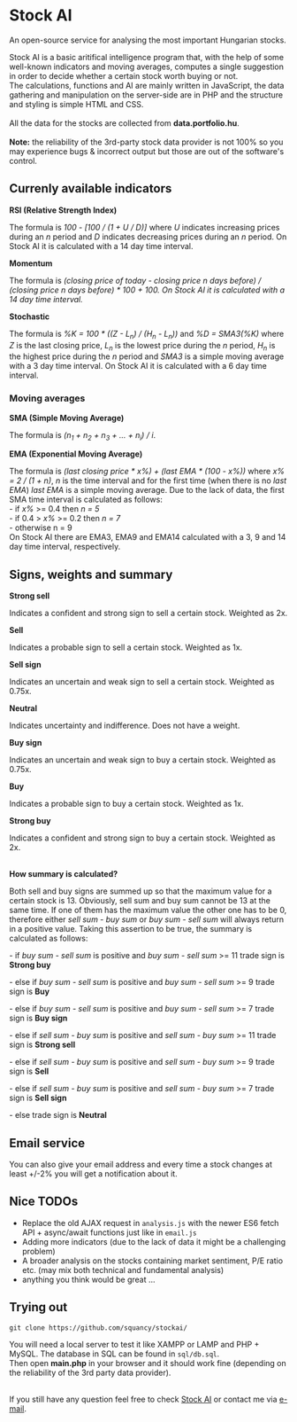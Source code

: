 # Stock AI
An open-source service for analysing the most important Hungarian stocks.

Stock AI is a basic aritifical intelligence program that, with the help of some well-known indicators and moving averages, computes a single suggestion in order to decide whether a certain stock worth buying or not.<br>
The calculations, functions and AI are mainly written in JavaScript, the data gathering and manipulation on the server-side are in PHP and the structure and styling is simple HTML and CSS.<br>
<br>
All the data for the stocks are collected from <b>data.portfolio.hu</b>.
<br>
<br>
<b>Note:</b> the reliability of the 3rd-party stock data provider is not 100% so you may
experience bugs & incorrect output but those are out of the software's control.

## Currenly available indicators
<b>RSI (Relative Strength Index)</b>
<p>The formula is <i>100 - [100 / (1 + U / D)]</i> where <i>U</i> indicates increasing prices during an <i>n</i> period and <i>D</i> indicates decreasing prices during an <i>n</i> period. On Stock AI it is calculated with a 14 day time interval.<p>
  
<b>Momentum</b>
<p>The formula is <i>(closing price of today - closing price n days before) / (closing price n days before) * 100 + 100. On Stock AI it is calculated with a 14 day time interval.</i></p>

<b>Stochastic</b>
<p>The formula is <i>%K = 100 * ((Z - L<sub>n</sub>) / (H<sub>n</sub> - L<sub>n</sub>))</i> and <i>%D = SMA3(%K)</i> where <i>Z</i> is the last closing price, <i>L<sub>n</sub></i> is the lowest price during the <i>n</i> period, <i>H<sub>n</sub></i> is the highest price during the <i>n</i> period and <i>SMA3</i> is a simple moving average with a 3 day time interval. On Stock AI it is calculated with a 6 day time interval.</p>
<h3>Moving averages</h3>
<b>SMA (Simple Moving Average)</b>
<p>The formula is <i>(n<sub>1</sub> + n<sub>2</sub> + n<sub>3</sub> + ... + n<sub>i</sub>) / i</i>.</p>

<b>EMA (Exponential Moving Average)</b>
<p>The formula is <i>(last closing price * x%) + (last EMA * (100 - x%))</i> where <i>x% = 2 / (1 + n)</i>, <i>n</i> is the time interval and for the first time (when there is no <i>last EMA</i>) <i>last EMA</i> is a simple moving average. Due to the lack of data, the first SMA time interval is calculated as follows: <br>- if <i>x%</i> >= 0.4 then <i>n = 5</i><br>- if 0.4 > <i>x%</i> >= 0.2 then <i>n = 7</i><br>- otherwise n = 9</i><br>On Stock AI there are EMA3, EMA9 and EMA14 calculated with a 3, 9 and 14 day time interval, respectively.</p>

## Signs, weights and summary
<b>Strong sell</b>
<p>Indicates a confident and strong sign to sell a certain stock. Weighted as 2x.</p>
<b>Sell</b>
<p>Indicates a probable sign to sell a certain stock. Weighted as 1x.</p>
<b>Sell sign</b>
<p>Indicates an uncertain and weak sign to sell a certain stock. Weighted as 0.75x.</p>
<b>Neutral</b>
<p>Indicates uncertainty and indifference. Does not have a weight.</p>
<b>Buy sign</b>
<p>Indicates an uncertain and weak sign to buy a certain stock. Weighted as 0.75x.</p>
<b>Buy</b>
<p>Indicates a probable sign to buy a certain stock. Weighted as 1x.</p>
<b>Strong buy</b>
<p>Indicates a confident and strong sign to buy a certain stock. Weighted as 2x.</p>
<br>
<b>How summary is calculated?</b>
<p>Both sell and buy signs are summed up so that the maximum value for a certain stock is 13. Obviously, sell sum and buy sum cannot be 13 at the same time. If one of them has the maximum value the other one has to be 0, therefore either <i>sell sum - buy sum</i> or <i>buy sum - sell sum</i> will always return in a positive value. Taking this assertion to be true, the summary is calculated as follows: <br><p>- if <i>buy sum - sell sum</i> is positive and <i>buy sum - sell sum</i> >= 11 trade sign is <b>Strong buy</b></p><p>- else if <i>buy sum - sell sum</i> is positive and <i>buy sum - sell sum</i> >= 9 trade sign is <b>Buy</b></p><p>- else if <i>buy sum - sell sum</i> is positive and <i>buy sum - sell sum</i> >= 7 trade sign is <b>Buy sign</b></p><p>- else if <i>sell sum - buy sum</i> is positive and <i>sell sum - buy sum</i> >= 11 trade sign is <b>Strong sell</b></p><p>- else if <i>sell sum - buy sum</i> is positive and <i>sell sum - buy sum</i> >= 9 trade sign is <b>Sell</b></p><p>- else if <i>sell sum - buy sum</i> is positive and <i>sell sum - buy sum</i> >= 7 trade sign is <b>Sell sign</b></p><p>- else trade sign is <b>Neutral</b></p></p>

## Email service
<p>You can also give your email address and every time a stock changes at least +/-2% you will get a notification about it.</p>

## Nice TODOs
  * Replace the old AJAX request in `analysis.js` with the newer ES6 fetch API + async/await functions just like in `email.js`
  * Adding more indicators (due to the lack of data it might be a challenging problem)
  * A broader analysis on the stocks containing market sentiment, P/E ratio etc. (may mix both technical and fundamental analysis)
  * anything you think would be great ...

## Trying out

```
git clone https://github.com/squancy/stockai/
```
You will need a local server to test it like XAMPP or LAMP and PHP + MySQL. The database in SQL can be found in `sql/db.sql`.<br>
Then open <b>main.php</b> in your browser and it should work fine (depending on the reliability of the 3rd party data provider).
<br><br>
<p>If you still have any question feel free to check <a href="https://www.pearscom.com/stockai">Stock AI</a> or contact me via <a href="mailto:mark.frankli@pearscom.com">e-mail</a>.</p>
